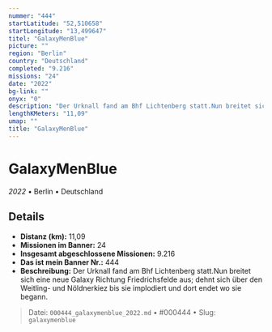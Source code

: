 ```yaml
---
nummer: "444"
startLatitude: "52,510658"
startLongitude: "13,499647"
titel: "GalaxyMenBlue"
picture: ""
region: "Berlin"
country: "Deutschland"
completed: "9.216"
missions: "24"
date: "2022"
bg-link: ""
onyx: "0"
description: "Der Urknall fand am Bhf Lichtenberg statt.Nun breitet sich eine neue Galaxy Richtung Friedrichsfelde aus; dehnt sich über den Weitling- und Nöldnerkiez bis sie implodiert und dort endet wo sie begann."
lengthKMeters: "11,09"
umap: ""
title: "GalaxyMenBlue"
---
```

# GalaxyMenBlue

*2022* • Berlin • Deutschland



## Details
- **Distanz (km):** 11,09
- **Missionen im Banner:** 24
- **Insgesamt abgeschlossene Missionen:** 9.216
- **Das ist mein Banner Nr.:** 444
- **Beschreibung:** Der Urknall fand am Bhf Lichtenberg statt.Nun breitet sich eine neue Galaxy Richtung Friedrichsfelde aus; dehnt sich über den Weitling- und Nöldnerkiez bis sie implodiert und dort endet wo sie begann.



> Datei: `000444_galaxymenblue_2022.md` • #000444 • Slug: `galaxymenblue`
